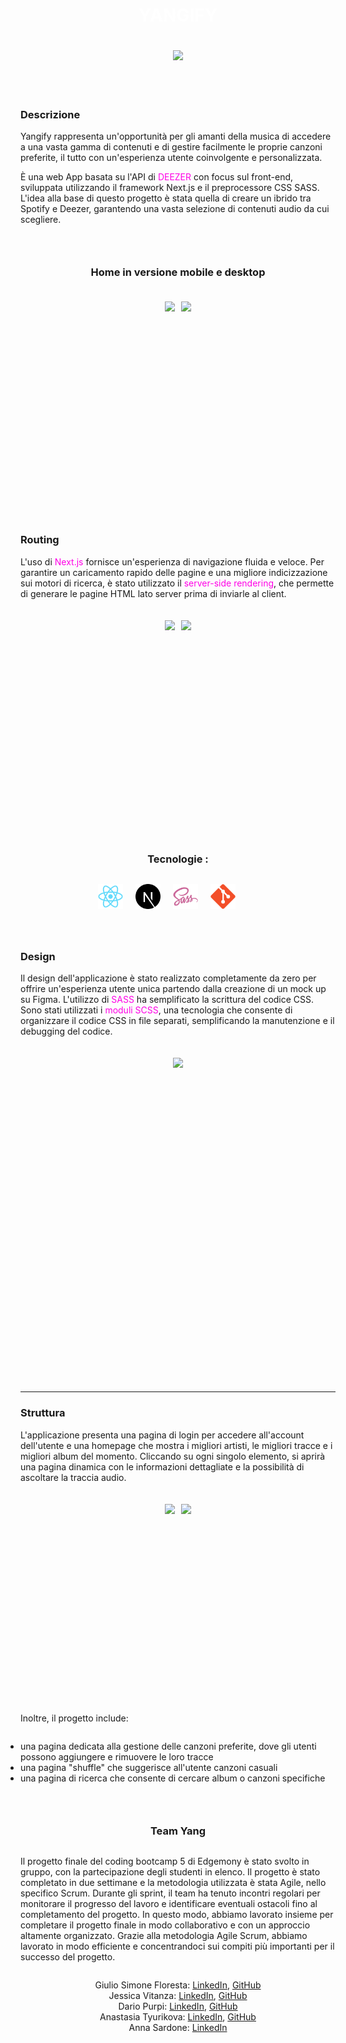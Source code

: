 <body>
<div style="display: flex; align-items: center; justify-content: center; flex-direction: column;">
      
<div style="display: flex; gap: 10px;  flex-direction: column; align-items: center; justify-content: center;">
  <h1  align="center" style="color: white;"> <strong>YANG</strong>IFY
  <p align="center"><img src="https://i.postimg.cc/qRtkcPjH/logo.png" style="width: 150px;"></p></h1>  
</div> 

<div>
  <h3 align="left">Descrizione</h3>
    <p  align="left"> Yangify rappresenta un'opportunità per gli amanti della musica di accedere a una vasta gamma di contenuti e di gestire facilmente le proprie canzoni preferite, il tutto con un'esperienza utente coinvolgente e personalizzata.</p>
   <p align="left" > È una web App basata su l'API di <a style='color: rgb(255, 0, 230); text-decoration: none'href='https://developers.deezer.com/login?redirect=/api'     target='_blank' >DEEZER</a> con focus sul front-end, sviluppata utilizzando il framework Next.js e il preprocessore CSS SASS. 
   <br>
    L'idea alla base di questo progetto è stata quella di creare un ibrido tra Spotify e Deezer, garantendo una vasta selezione di contenuti audio da cui scegliere.
    </p>
</div>          
<hr>

<div>
    <h3 align="left">Home in versione mobile e desktop</h3>
  <div style="display: flex; gap: 10px;  flex-direction: row;
        align-items: center; justify-content: center;">
<img src='https://i.postimg.cc/SNCBhSJv/Schermata-2023-02-24-alle-14-43-06-removebg-preview.png'  style="height: 300px; padding: 20px 0;" />
  <img src='https://i.postimg.cc/VLTLvLRB/Schermata-2023-02-24-alle-14-43-17-removebg-preview.png'  style="height: 300px; padding: 20px 0;" />
</div>
</div>      
      
<hr>
      
<div>
    <h3 align="left">Routing</h3>
  <p align="left">L'uso di <span style='color: rgb(255, 0, 230);'> Next.js</span> fornisce un'esperienza di navigazione fluida e veloce. Per garantire un caricamento rapido delle pagine e una migliore indicizzazione sui motori di ricerca, è stato utilizzato il <span style='color: rgb(255, 0, 230);'> server-side rendering</span>, che permette di generare le pagine HTML lato server prima di inviarle al client.  </p>
  <div style="display: flex; gap: 10px; flex-direction: row;
        align-items: center; justify-content: center;">
 <img src='https://i.postimg.cc/cJ9jm6br/Schermata-2023-02-24-alle-14-46-09-removebg-preview.png'  style="height: 300px; padding: 20px 0;" />
  <img src='https://i.postimg.cc/B6qMF3gM/Schermata-2023-02-24-alle-14-45-58-removebg-preview.png'  style="height: 300px; padding: 20px 0;" /> 
</div>
</div>

<hr>
      
<div style="display: flex; flex-direction: column;  align-items: center;">
<h3>Tecnologie</span> :</h3>
<ul style="display: flex; flex-direction: row; gap:20px; align-items: center; justify-content: flex-start;">
<img  style='width: 40px;' src="https://raw.githubusercontent.com/devicons/devicon/master/icons/react/react-original.svg" alt="">
<img  style='width: 40px;' src="https://raw.githubusercontent.com/devicons/devicon/master/icons/nextjs/nextjs-original.svg" alt="">
<img  style='width: 40px;' src="https://raw.githubusercontent.com/devicons/devicon/master/icons/sass/sass-original.svg" alt="">
<img  style='width: 40px;' src="https://raw.githubusercontent.com/devicons/devicon/master/icons/git/git-original.svg" alt="">
<img  style='width: 40px;' src="https://avatars.githubusercontent.com/u/6078720?s=200&v=4" alt="">
</ul>
</div>
<hr>

<div>
<h3 align="left">Design</h3>
 <p align="left">Il design dell'applicazione è stato realizzato completamente da zero per offrire un'esperienza utente unica partendo dalla creazione di un mock up su Figma. L'utilizzo di <span style='color: rgb(255, 0, 230);'> SASS</span> ha semplificato la scrittura del codice CSS. Sono stati utilizzati i <span style='color: rgb(255, 0, 230);'> moduli SCSS</span>, una tecnologia che consente di organizzare il codice CSS in file separati, semplificando la manutenzione e il debugging del codice.</p>  
 <div style="display: flex; flex-direction: row;
        align-items: center; justify-content: center; ">
<img src='https://i.postimg.cc/3rL0YhDY/Schermata-2023-02-24-alle-15-05-29.png'  style="height: 500px; padding: 20px 0;" />
</div>  
        
<hr>

<div>
    <h3 align="left">Struttura</h3>
  <p align="left">L'applicazione presenta una pagina di login per accedere all'account dell'utente e una homepage che mostra i migliori artisti, le migliori tracce e i migliori album del momento. Cliccando su ogni singolo elemento, si aprirà una pagina dinamica con le informazioni dettagliate e la possibilità di ascoltare la traccia audio. </p>
  <div style="display: flex; flex-direction: row;
        align-items: center; gap: 10px;  justify-content: center;">
   <img src='https://i.postimg.cc/QdVc7t16/Schermata-2023-02-24-alle-14-46-53-removebg-preview.png'  style="height: 300px; padding: 20px 0;" />
  <img src='https://i.postimg.cc/ZR2HMNmD/Schermata-2023-02-24-alle-14-47-04-removebg-preview.png'  style="height: 300px; padding: 20px 0;" />
</div> 
</div>
<div style='display: flex; flex-direction: column; align-items: flex-start;'>
<p>Inoltre, il progetto include: </p>
<ul style="padding: 0px; text-align: left;">
        <li> una pagina dedicata alla gestione delle canzoni preferite, dove gli utenti possono aggiungere e rimuovere le loro tracce</li>
        <li> una pagina "shuffle" che suggerisce all'utente canzoni casuali</li>
        <li> una pagina di ricerca che consente di cercare album o canzoni specifiche</li>
    </ul> 
  </div>
</div>
 

   <hr>
      
   <div style="display: flex; flex-direction: column;  align-items: center;">
      <h3>Team Yang</h3>
     <p>
       Il progetto finale del coding bootcamp 5 di Edgemony è stato svolto in gruppo, con la partecipazione degli studenti in elenco. Il progetto è stato completato in due settimane e la metodologia utilizzata è stata Agile, nello specifico Scrum.
Durante gli sprint, il team ha tenuto incontri regolari per monitorare il progresso del lavoro e identificare eventuali ostacoli fino al completamento del progetto.
In questo modo, abbiamo lavorato insieme per completare il progetto finale in modo collaborativo e con un approccio altamente organizzato. Grazie alla metodologia Agile Scrum, abbiamo lavorato in modo efficiente e concentrandoci sui compiti più importanti per il successo del progetto.
     </p>
      <ul style="list-style-type: none; padding: 0px; text-align: center;">
        <li>Giulio Simone Floresta:  <a href="https://www.linkedin.com/in/giuliosimonefloresta/"  target="_blank">LinkedIn</a>,  <a href="https://github.com/flgisimone"  target="_blank">GitHub</a></li>
        <li>Jessica Vitanza:  <a href="https://www.linkedin.com/in/jessica-vitanza/"  target="_blank">LinkedIn</a>,  <a href="https://github.com/JessicaVitanza"  target="_blank">GitHub</a></li>
        <li>Dario Purpi:  <a href="https://www.linkedin.com/in/dario-purpi/"  target="_blank">LinkedIn</a>,  <a href="https://github.com/Dariopurpi"  target="_blank">GitHub</a></li>
        <li>Anastasia Tyurikova:  <a href="https://www.linkedin.com/in/anastasia-tyurikova/"  target="_blank">LinkedIn</a>,  <a href="https://github.com/momonastia"  target="_blank">GitHub</a></li>
        <li>Anna Sardone:  <a href="https://www.linkedin.com/in/anna-sardone-7416ba2b/"  target="_blank">LinkedIn</a></li>
      </ul>
    </div>
  </body>
